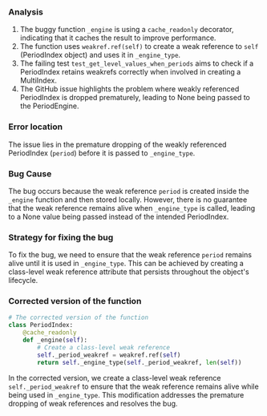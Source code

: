 ### Analysis
1. The buggy function `_engine` is using a `cache_readonly` decorator, indicating that it caches the result to improve performance.
2. The function uses `weakref.ref(self)` to create a weak reference to `self` (PeriodIndex object) and uses it in `_engine_type`.
3. The failing test `test_get_level_values_when_periods` aims to check if a PeriodIndex retains weakrefs correctly when involved in creating a MultiIndex.
4. The GitHub issue highlights the problem where weakly referenced PeriodIndex is dropped prematurely, leading to None being passed to the PeriodEngine.

### Error location
The issue lies in the premature dropping of the weakly referenced PeriodIndex (`period`) before it is passed to `_engine_type`.

### Bug Cause
The bug occurs because the weak reference `period` is created inside the `_engine` function and then stored locally. However, there is no guarantee that the weak reference remains alive when `_engine_type` is called, leading to a None value being passed instead of the intended PeriodIndex.

### Strategy for fixing the bug
To fix the bug, we need to ensure that the weak reference `period` remains alive until it is used in `_engine_type`. This can be achieved by creating a class-level weak reference attribute that persists throughout the object's lifecycle.

### Corrected version of the function
```python
# The corrected version of the function
class PeriodIndex:
    @cache_readonly
    def _engine(self):
        # Create a class-level weak reference
        self._period_weakref = weakref.ref(self)
        return self._engine_type(self._period_weakref, len(self))
```

In the corrected version, we create a class-level weak reference `self._period_weakref` to ensure that the weak reference remains alive while being used in `_engine_type`. This modification addresses the premature dropping of weak references and resolves the bug.